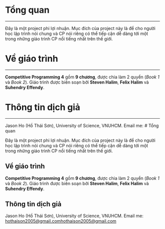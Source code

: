 # Tổng quan

---

Đây là một project phi lợi nhuận. Mục đích của project này là để cho người học lập trình nói chung và CP nói riêng có thể tiếp cận dễ dàng tới một trong những giáo trình CP nổi tiếng nhất trên thế giới.

# Về giáo trình

---
**Competitive Programming 4** gồm **9 chương**, được chia làm 2 quyển (*Book 1* và *Book 2*). Giáo trình được biên soạn bởi **Steven Halim**, **Felix Halim** và **Suhendry Effendy**.

# Thông tin dịch giả

---
Jason Ho (Hồ Thái Sơn), University of Science, VNUHCM.
Email me: # Tổng quan

Đây là một project phi lợi nhuận. Mục đích của project này là để cho người học lập trình nói chung và CP nói riêng có thể tiếp cận dễ dàng tới một trong những giáo trình CP nổi tiếng nhất trên thế giới.

## Về giáo trình

**Competitive Programming 4** gồm **9 chương**, được chia làm 2 quyển (*Book 1* và *Book 2*). Giáo trình được biên soạn bởi **Steven Halim**, **Felix Halim** và **Suhendry Effendy**.

## Thông tin dịch giả

Jason Ho (Hồ Thái Sơn), University of Science, VNUHCM.
Email me: <hothaison2005@gmail.com><hothaison2005@gmail.com>
